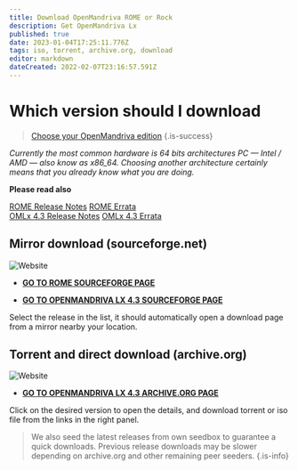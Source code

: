 ```yaml
---
title: Download OpenMandriva ROME or Rock
description: Get OpenMandriva Lx
published: true
date: 2023-01-04T17:25:11.776Z
tags: iso, torrent, archive.org, download
editor: markdown
dateCreated: 2022-02-07T23:16:57.591Z
---
```


# Which version should I download

> [Choose your OpenMandriva edition](https://www.openmandriva.org/release-picking)
{.is-success}


*Currently the most common hardware is 64 bits architectures PC — Intel / AMD — also know as x86\_64.
Choosing another architecture certainly means that you already know what you are doing.*


**Please read also**

[ROME Release Notes](https://wiki.openmandriva.org/en/distribution/releases/omlxrolling/notes)
[ROME Errata](https://wiki.openmandriva.org/en/distribution/releases/omlxrolling/errata)
<br>
[OMLx 4.3 Release Notes](https://wiki.openmandriva.org/en/distribution/releases/omlx43/notes)
[OMLx 4.3 Errata](https://wiki.openmandriva.org/en/distribution/releases/omlx43/errata)
<br>




## Mirror download (sourceforge.net)

![Website](https://img.shields.io/website?label=SourceForge%20Status&url=https%3A%2F%2Fsourceforge.net)

-  [**GO TO ROME SOURCEFORGE PAGE**](https://sourceforge.net/projects/openmandriva/files/release/ROME/)

- [**GO TO OPENMANDRIVA LX 4.3 SOURCEFORGE PAGE**](https://sourceforge.net/projects/openmandriva/files/release/4.3/Final/)

Select the release in the list, it should automatically open a download page from a mirror nearby your location.

## Torrent and direct download (archive.org) 


![Website](https://img.shields.io/website?label=Archive.org%20Status&url=https%3A%2F%2Farchive.org)

- [**GO TO OPENMANDRIVA LX 4.3 ARCHIVE.ORG PAGE**](https://archive.org/search.php?query=subject%3A%22OpenMandriva+Lx+4.3%22)

Click on the desired version to open the details, and download torrent or iso file from the links in the right panel.

> We also seed the latest releases from own seedbox to guarantee a quick downloads. Previous release downloads may be slower depending on archive.org and other remaining peer seeders.
{.is-info}
